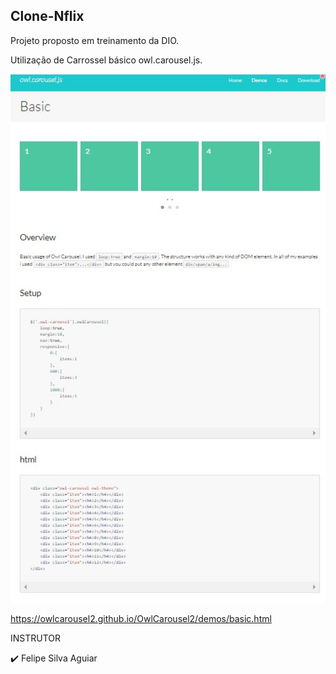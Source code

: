 ## Clone-Nflix 

Projeto proposto em treinamento da DIO.

Utilização de Carrossel básico owl.carousel.js. 

![Screenshot_2](https://raw.githubusercontent.com/FB-5/Clone-Nflix/main/img/Screenshot_2.jpg) 

https://owlcarousel2.github.io/OwlCarousel2/demos/basic.html

INSTRUTOR

✔️	Felipe Silva Aguiar 
